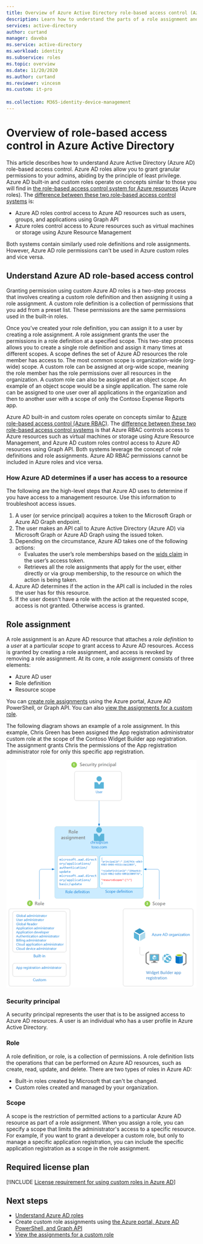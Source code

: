 ```yaml
---
title: Overview of Azure Active Directory role-based access control (Azure AD RBAC) | Microsoft Docs
description: Learn how to understand the parts of a role assignment and restricted scope in Azure Active Directory.
services: active-directory
author: curtand
manager: daveba
ms.service: active-directory
ms.workload: identity
ms.subservice: roles
ms.topic: overview
ms.date: 11/20/2020
ms.author: curtand
ms.reviewer: vincesm
ms.custom: it-pro

ms.collection: M365-identity-device-management
---
```


# Overview of role-based access control in Azure Active Directory

This article describes how to understand Azure Active Directory (Azure AD) role-based access control. Azure AD roles allow you to grant granular permissions to your admins, abiding by the principle of least privilege. Azure AD built-in and custom roles operate on concepts similar to those you will find in [the role-based access control system for Azure resources](../../role-based-access-control/overview.md) (Azure roles). The [difference between these two role-based access control systems](../../role-based-access-control/rbac-and-directory-admin-roles.md) is:

- Azure AD roles control access to Azure AD resources such as users, groups, and applications using Graph API
- Azure roles control access to Azure resources such as virtual machines or storage using Azure Resource Management

Both systems contain similarly used role definitions and role assignments. However, Azure AD role permissions can't be used in Azure custom roles and vice versa.

## Understand Azure AD role-based access control

Granting permission using custom Azure AD roles is a two-step process that involves creating a custom role definition and then assigning it using a role assignment. A custom role definition is a collection of permissions that you add from a preset list. These permissions are the same permissions used in the built-in roles.  

Once you’ve created your role definition, you can assign it to a user by creating a role assignment. A role assignment grants the user the permissions in a role definition at a specified scope. This two-step process allows you to create a single role definition and assign it many times at different scopes. A scope defines the set of Azure AD resources the role member has access to. The most common scope is organization-wide (org-wide) scope. A custom role can be assigned at org-wide scope, meaning the role member has the role permissions over all resources in the organization. A custom role can also be assigned at an object scope. An example of an object scope would be a single application. The same role can be assigned to one user over all applications in the organization and then to another user with a scope of only the Contoso Expense Reports app.  

Azure AD built-in and custom roles operate on concepts similar to [Azure role-based access control (Azure RBAC)](../../active-directory-b2c/overview.md). The [difference between these two role-based access control systems](../../role-based-access-control/rbac-and-directory-admin-roles.md) is that Azure RBAC controls access to Azure resources such as virtual machines or storage using Azure Resource Management, and Azure AD custom roles control access to Azure AD resources using Graph API. Both systems leverage the concept of role definitions and role assignments. Azure AD RBAC permissions cannot be included in Azure roles and vice versa.

### How Azure AD determines if a user has access to a resource

The following are the high-level steps that Azure AD uses to determine if you have access to a management resource. Use this information to troubleshoot access issues.

1. A user (or service principal) acquires a token to the Microsoft Graph or Azure AD Graph endpoint.
1. The user makes an API call to Azure Active Directory (Azure AD) via Microsoft Graph or Azure AD Graph using the issued token.
1. Depending on the circumstance, Azure AD takes one of the following actions:
   - Evaluates the user’s role memberships based on the [wids claim](../../active-directory-b2c/access-tokens.md) in the user’s access token.
   - Retrieves all the role assignments that apply for the user, either directly or via group membership, to the resource on which the action is being taken.
1. Azure AD determines if the action in the API call is included in the roles the user has for this resource.
1. If the user doesn't have a role with the action at the requested scope, access is not granted. Otherwise access is granted.

## Role assignment

A role assignment is an Azure AD resource that attaches a *role definition* to a *user* at a particular *scope* to grant access to Azure AD resources. Access is granted by creating a role assignment, and access is revoked by removing a role assignment. At its core, a role assignment consists of three elements:

- Azure AD user
- Role definition
- Resource scope

You can [create role assignments](custom-create.md) using the Azure portal, Azure AD PowerShell, or Graph API. You can also [view the assignments for a custom role](custom-view-assignments.md#view-the-assignments-of-a-role).

The following diagram shows an example of a role assignment. In this example, Chris Green has been assigned the App registration administrator custom role at the scope of the Contoso Widget Builder app registration. The assignment grants Chris the permissions of the App registration administrator role for only this specific app registration.

![Role assignment is how permissions are enforced and has three parts](./media/custom-overview/rbac-overview.png)

### Security principal

A security principal represents the user that is to be assigned access to Azure AD resources. A user is an individual who has a user profile in Azure Active Directory.

### Role

A role definition, or role, is a collection of permissions. A role definition lists the operations that can be performed on Azure AD resources, such as create, read, update, and delete. There are two types of roles in Azure AD:

- Built-in roles created by Microsoft that can't be changed.
- Custom roles created and managed by your organization.

### Scope

A scope is the restriction of permitted actions to a particular Azure AD resource as part of a role assignment. When you assign a role, you can specify a scope that limits the administrator's access to a specific resource. For example, if you want to grant a developer a custom role, but only to manage a specific application registration, you can include the specific application registration as a scope in the role assignment.

## Required license plan

[!INCLUDE [License requirement for using custom roles in Azure AD](../../../includes/active-directory-p1-license.md)]

## Next steps

- [Understand Azure AD roles](concept-understand-roles.md)
- Create custom role assignments using [the Azure portal, Azure AD PowerShell, and Graph API](custom-create.md)
- [View the assignments for a custom role](custom-view-assignments.md)
